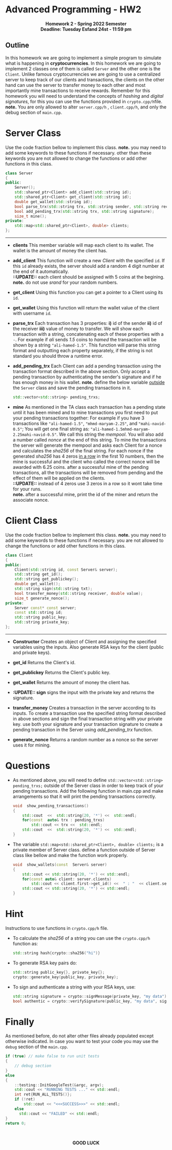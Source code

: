 # Advanced Programming - HW2
<p  align="center"> <b>Homework 2 - Spring 2022 Semester <br> Deadline: Tuesday Esfand 24st - 11:59 pm</b> </p>

## Outline

In this homework we are going to implement a simple program to simulate what is happening in **cryptocurrencies**. 
In this homework we are going to implement 2 classes one of them is called `Server` and the other one is the `Client`. Unlike famous cryptocurrencies we are going to use a centralized server to keep track of our clients and transactions, the clients on the other hand can use the server to transfer money to each other and most importantly mine transactions to receive rewards.
Remember for this homework you will need to understand the concepts of *hashing* and *digital signatures*, for this you can use the functions provided in `crypto.cpp/h`file.
**note.** You are only allowed  to alter `server.cpp/h` ,  `client.cpp/h`, and only the debug section of `main.cpp`. 


# Server Class
Use the code fraction bellow to implement this class. **note.** you may need to add some keywords to these functions if necessary. other than these keywords you are not allowed to change the functions or add other functions in this class.
```cpp
class Server
{
public:
	Server();
	std::shared_ptr<Client> add_client(std::string id);
	std::shared_ptr<Client> get_client(std::string id);
	double get_wallet(std::string id);
	bool parse_trx(std::string trx, std::string sender, std::string receiver, double value);
	bool add_pending_trx(std::string trx, std::string signature);
	size_t mine();
private:
	std::map<std::shared_ptr<Client>, double> clients;
};
```

---

- **clients**
This member variable will map each client to its wallet. The wallet is the amount of money the client has.

 - **add_client**
This function will create a new *Client* with the specified `id`. If this `id` already exists, the server should add a random 4 digit number at the end of it automatically.<br />
**::UPDATE::** each client should be assigned with 5 coins at the begining.<br />
**note.** do not use *srand* for your random numbers.


 - **get_client**
Using this function you can get a pointer to a Client using its `id`.


 - **get_wallet**
Using this function will return the wallet value of the client with username `id`.


 - **parse_trx**
Each transaction has 3 properties: **i)** id of the sender **ii)** id of the receiver **iii)** value of money to transfer.
We will show each transaction with a string, concatenating each of these properties with a `-`. For example if *ali* sends *1.5* coins to *hamed* the transaction will be shown by a string `"ali-hamed-1.5"`.
This function will parse this string format and outputting each property separately, if the string is not standard you should throw a runtime error.

- **add_pending_trx**
Each Client  can add a pending transaction using the transaction format described in the above section.
Only accept a pending transaction by authenticating the sender's signature and if he has enough money in his wallet.
**note.** define the below variable <ins>outside</ins> the `Server` class and save the pending transactions in it.
	```cpp
	std::vector<std::string> pending_trxs;
	```
		

- **mine**
As mentioned in the TA class each transaction has a pending state until it has been mined and to mine transactions you first need to put your pending transactions together:
For example if you have 3 transactions like `"ali-hamed-1.5"`, `"mhmd-maryam-2.25"`, and `"mahi-navid-0.5"`; You will get one final string as: `"ali-hamed-1.5mhmd-maryam-2.25mahi-navid-0.5"`. We call this string the *mempool*.
You will also add a number called *nonce* at the end of this string. To mine the transactions the server will generate the mempool and asks each Client for a nonce and calculates the *sha256* of the final string. For each nonce if the generated *sha256* has 4 zeros <ins>in a row</ins> in the first 10 numbers, then the mine is successful and the client who called the correct nonce will be awarded with 6.25 coins.
after a successful mine of the pending transactions, all the transactions will be removed from pending and the effect of them will be applied on the clients.<br />
**::UPDATE::** instead of 4 zeros use 3 zeros in a row so it wont take time for your runs.<br />
**note.** after a successful mine, print the id of the miner and return the associate nonce.



# Client Class
Use the code fraction bellow to implement this class. **note.** you may need to add some keywords to these functions if necessary. you are not allowed to change the functions or add other functions in this class.
```cpp
class Client
{
public:
	Client(std::string id, const Server& server);
	std::string get_id();
	std::string get_publickey();
	double get_wallet();
	std::string sign(std::string txt);
	bool transfer_money(std::string receiver, double value);
	size_t generate_nonce();
private:
	Server const* const server;
	const std::string id;
	std::string public_key;
	std::string private_key;
};
```

---

- **Constructor**
Creates an object of Client and assigning the specified variables using the inputs. Also generate RSA keys for the client (public and private keys).


- **get_id**
Returns the Client's id.


- **get_publickey**
Returns the Client's public key.


- **get_wallet**
Returns the amount of money the client has.


- **:UPDATE:: sign**
signs the input with the private key and returns the signature.

- **transfer_money**
Creates a transaction in the server according to its inputs. To create a transaction use the specified string format described in above sections and sign the final transaction string with your private key. use both your signature and your transaction signature to create a pending transaction in the Server using *add_pending_trx* function.


 - **generate_nonce**
Returns a random number as a nonce so the server uses it for mining.
 
 
# Questions
- As mentioned above, you will need to define `std::vector<std::string> pending_trxs;` outside of the Server class in order to keep track of your pending transactions. Add the following function in main.cpp and make arrangements so that it will print the pending transactions correctly.

	```cpp
	void  show_pending_transactions()
	{
		std::cout  <<  std::string(20, '*') <<  std::endl;
		for(const  auto& trx : pending_trxs)
			std::cout << trx <<  std::endl;
		std::cout  <<  std::string(20, '*') <<  std::endl;
	}
	```

- The variable `std::map<std::shared_ptr<Client>, double> clients;` is a private member of Server class. define a function outside of Server class like bellow and make the function work properly.
	```cpp
	void  show_wallets(const  Server& server)
	{
		std::cout << std::string(20, '*') << std::endl;
		for(const auto& client: server.clients)
			std::cout << client.first->get_id() <<  " : "  << client.second << std::endl;
		std::cout << std::string(20, '*') << std::endl;
	}
	```
	
# Hint
Instructions to use functions in `crypto.cpp/h`  file.
- To calculate the *sha256* of a string you can use the `crypto.cpp/h` function as:
	```cpp
	std::string hash{crypto::sha256("hi")}
	```
- To generate RSA key pairs do:
	```cpp
	std::string public_key{}, private_key{};
	crypto::generate_key(public_key, private_key);
	```
- To sign and authenticate a string with your RSA keys, use:
	```cpp
	std::string signature = crypto::signMessage(private_key, "my data");
	bool authentic = crypto::verifySignature(public_key, "my data", signature);
	```

# Finally
As mentioned before, do not alter other files already populated except otherwise indicated. In case you want to test your code you may use the `debug` section of the `main.cpp`.

```cpp
if (true) // make false to run unit tests  
{ 
	// debug section 
}  
else  
{  
	::testing::InitGoogleTest(&argc, argv);  
	std::cout << "RUNNING TESTS ..." << std::endl;  
	int ret{RUN_ALL_TESTS()};  
	if (!ret)  
		std::cout << "<<<SUCCESS>>>" << std::endl;  
	else  
	  std::cout << "FAILED" << std::endl;  
}  
return 0;
```
<br/>
<p  align="center"> <b>GOOD LUCK</b> </p>